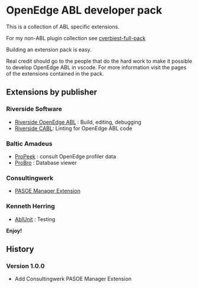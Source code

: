 # OpenEdge ABL developer pack

This is a collection of ABL specific extensions.

For my non-ABL plugin collection see [cverbiest-full-pack](https://marketplace.visualstudio.com/items?itemName=cverbiest.cverbiest-full-pack)

Building an extension pack is easy.

Real credit should go to the people that do the hard work to make it possible to develop OpenEdge ABL in vscode.
For more information visit the pages of the extensions contained in the pack.

## Extensions by publisher

### Riverside Software

* [Riverside OpenEdge ABL](https://marketplace.visualstudio.com/items?itemName=RiversideSoftware.openedge-abl-lsp) : Build, editing, debugging
* [Riverside CABL](https://marketplace.visualstudio.com/items?itemName=RiversideSoftware.sonarlint-abl): Linting for OpenEdge ABL code

### Baltic Amadeus

* [ProPeek](https://marketplace.visualstudio.com/items?itemName=BalticAmadeus.pro-peek) : consult OpenEdge profiler data
* [ProBro](https://marketplace.visualstudio.com/items?itemName=BalticAmadeus.pro-bro) : Database viewer

### Consultingwerk

* [PASOE Manager Extension](https://marketplace.visualstudio.com/items?itemName=ConsultingwerkApplicationModernizationSolutionsLtd.oemanager)

### Kenneth Herring

* [AblUnit](https://marketplace.visualstudio.com/items?itemName=kherring.ablunit-test-runner) : Testing

**Enjoy!**

## History

### Version 1.0.0

* Add Consultingwerk PASOE Manager Extension
